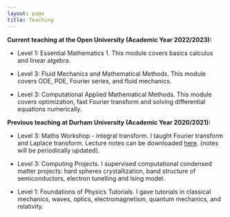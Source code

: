 ```yaml
---
layout: page
title: Teaching
---
```


__Current teaching at the Open University (Academic Year 2022/2023):__

- Level 1: Essential Mathematics 1. This module covers basics calculus and linear algebra.

- Level 3: Fluid Mechanics and Mathematical Methods. This module covers ODE, PDE, Fourier series, and fluid mechanics.

- Level 3: Computational Applied Mathematical Methods. This module covers optimization, fast Fourier transform and solving differential equations numerically.

__Previous teaching at Durham University (Academic Year 2020/2021):__

- Level 3: Maths Workshop - integral transform. I taught Fourier transform and Laplace transform. Lecture notes can be downloaded <a href="https://raw.githubusercontent.com/elsentjhung/elsentjhung.github.io/master/_files/integral-transform.pdf">here</a>. (notes will be periodically updated).

- Level 3: Computing Projects. I supervised computational condensed matter projects: hard spheres crystallization, band structure of semiconductors, electron tunelling and Ising model.

- Level 1: Foundations of Physics Tutorials. I gave tutorials in classical mechanics, waves, optics, electromagnetism, quantum mechanics, and relativity.


